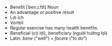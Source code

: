 - Benefit [ˈben.ɪ.fɪt] Noun  
- An advantage or positive result  
- Lợi ích  
- Vorteil  
- Regular exercise has many health benefits.  
- Beneficial (có lợi), beneficiary (người hưởng lợi)  
- Latin: *bene* ("well") + *facere* ("to do")